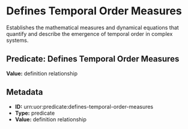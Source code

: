 # Defines Temporal Order Measures

Establishes the mathematical measures and dynamical equations that quantify and describe the emergence of temporal order in complex systems.

## Predicate: Defines Temporal Order Measures

**Value:** definition relationship

## Metadata

- **ID:** urn:uor:predicate:defines-temporal-order-measures
- **Type:** predicate
- **Value:** definition relationship
